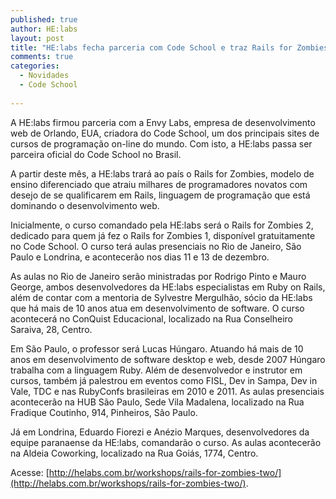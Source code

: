 ```yaml
---
published: true
author: HE:labs
layout: post
title: "HE:labs fecha parceria com Code School e traz Rails for Zombies ao Brasil"
comments: true
categories:
  - Novidades
  - Code School
     
---
```


A HE:labs firmou parceria com a Envy Labs, empresa de desenvolvimento web de Orlando, EUA,  criadora do Code School, um dos principais sites de cursos de programação on-line do mundo. Com isto, a HE:labs passa ser parceira oficial do Code School no Brasil.

A partir deste mês, a HE:labs trará ao país  o Rails for Zombies, modelo de ensino diferenciado que atraiu milhares de programadores novatos com desejo de se qualificarem em Rails, linguagem de programação que está dominando o desenvolvimento web.

Inicialmente, o curso comandado pela HE:labs será o Rails for Zombies 2, dedicado para quem já fez o Rails for Zombies 1, disponível gratuitamente no Code School. O curso terá aulas presenciais no Rio de Janeiro, São Paulo e Londrina, e acontecerão nos dias 11 e 13 de dezembro.

As aulas no Rio de Janeiro serão ministradas por Rodrigo Pinto e Mauro George, ambos desenvolvedores da HE:labs especialistas em Ruby on Rails, além de contar com a mentoria de Sylvestre Mergulhão, sócio da HE:labs que há mais de 10 anos atua em desenvolvimento de software. O curso acontecerá no ConQuist Educacional, localizado na  Rua Conselheiro Saraiva, 28, Centro.

Em São Paulo, o professor será Lucas Húngaro. Atuando há mais de 10 anos em desenvolvimento de software desktop e web, desde 2007 Húngaro trabalha com a linguagem Ruby. Além de desenvolvedor e instrutor em cursos, também já palestrou em eventos como FISL, Dev in Sampa, Dev in Vale, TDC e nas RubyConfs brasileiras em 2010 e 2011. As aulas presenciais acontecerão na  HUB São Paulo, Sede Vila Madalena, localizado na Rua Fradique Coutinho, 914, Pinheiros, São Paulo.

Já em Londrina, Eduardo Fiorezi e Anézio Marques, desenvolvedores da equipe paranaense da HE:labs, comandarão o curso. As aulas acontecerão na Aldeia Coworking, localizado na Rua Goiás, 1774, Centro. 

Acesse: [http://helabs.com.br/workshops/rails-for-zombies-two/](http://helabs.com.br/workshops/rails-for-zombies-two/).